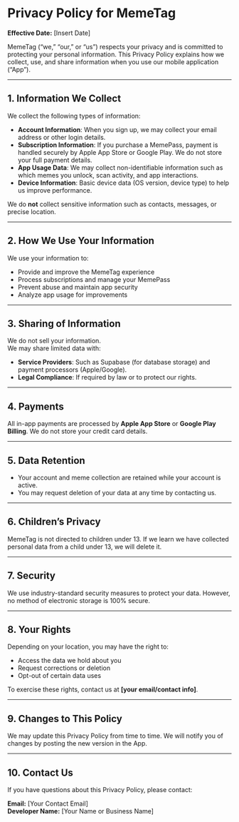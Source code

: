 # Privacy Policy for MemeTag  

**Effective Date:** [Insert Date]  

MemeTag (“we,” “our,” or “us”) respects your privacy and is committed to protecting your personal information. This Privacy Policy explains how we collect, use, and share information when you use our mobile application (“App”).  

---

## 1. Information We Collect
We collect the following types of information:  
- **Account Information**: When you sign up, we may collect your email address or other login details.  
- **Subscription Information**: If you purchase a MemePass, payment is handled securely by Apple App Store or Google Play. We do not store your full payment details.  
- **App Usage Data**: We may collect non-identifiable information such as which memes you unlock, scan activity, and app interactions.  
- **Device Information**: Basic device data (OS version, device type) to help us improve performance.  

We do **not** collect sensitive information such as contacts, messages, or precise location.  

---

## 2. How We Use Your Information
We use your information to:  
- Provide and improve the MemeTag experience  
- Process subscriptions and manage your MemePass  
- Prevent abuse and maintain app security  
- Analyze app usage for improvements  

---

## 3. Sharing of Information
We do not sell your information.  
We may share limited data with:  
- **Service Providers**: Such as Supabase (for database storage) and payment processors (Apple/Google).  
- **Legal Compliance**: If required by law or to protect our rights.  

---

## 4. Payments
All in-app payments are processed by **Apple App Store** or **Google Play Billing**. We do not store your credit card details.  

---

## 5. Data Retention
- Your account and meme collection are retained while your account is active.  
- You may request deletion of your data at any time by contacting us.  

---

## 6. Children’s Privacy
MemeTag is not directed to children under 13. If we learn we have collected personal data from a child under 13, we will delete it.  

---

## 7. Security
We use industry-standard security measures to protect your data. However, no method of electronic storage is 100% secure.  

---

## 8. Your Rights
Depending on your location, you may have the right to:  
- Access the data we hold about you  
- Request corrections or deletion  
- Opt-out of certain data uses  

To exercise these rights, contact us at **[your email/contact info]**.  

---

## 9. Changes to This Policy
We may update this Privacy Policy from time to time. We will notify you of changes by posting the new version in the App.  

---

## 10. Contact Us
If you have questions about this Privacy Policy, please contact:  

**Email:** [Your Contact Email]  
**Developer Name:** [Your Name or Business Name]  
